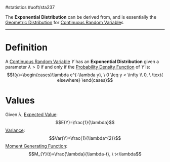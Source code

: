 #statistics #uoft/sta237 

The **Exponential Distribution** can be derived from, and is essentially the [Geometric Distribution](Geometric%20Distribution.md) for [Continuous Random Variable](Continuous%20Random%20Variable.md)s

---
# Definition
A [Continuous Random Variable](Continuous%20Random%20Variable.md) $Y$ has an **Exponential Distribution** given a parameter $\lambda > 0$ if and only if the [Probability Density Function](Probability%20Mass%20Function.md) of $Y$ is: $$f(y)=\begin{cases}\lambda e^{-\lambda y}, \ 0 \leq y < \infty  \\
0, \ \text{ elsewhere} \end{cases}$$
# Values
Given $\lambda$,
[Expected Value](Expected%20Value.md):$$E(Y)=\frac{1}{\lambda}$$
[Variance](Variance.md):$$Var(Y)=\frac{1}{\lambda^{2}}$$
[Moment Generating Function](Moment%20Generating%20Function.md):$$M_{Y}(t)=\frac{\lambda}{\lambda-t},  \ t<\lambda$$